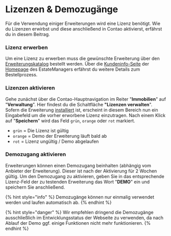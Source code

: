 # Lizenzen & Demozugänge

Für die Verwendung einiger Erweiterungen wird eine Lizenz benötigt. Wie du Lizenzen erwirbst und diese anschließend in Contao aktivierst, erfährst du in diesem Beitrag.

### Lizenz erwerben

Um eine Lizenz zu erwerben muss die gewünschte Erweiterung über den [Erweiterungskatalog](https://www.contao-estatemanager.com/de/store.html) bestellt werden. Über die [Kundeninfo-Seite](https://www.contao-estatemanager.com/de/Kundeninfo.html) der [Homepage](https://www.contao-estatemanager.com/) des EstateManagers erfährst du weitere Details zum Bestellprozess.

### Lizenzen aktivieren

Gehe zunächst über die Contao-Hauptnavigation im Reiter "**Immobilien**" auf "**Verwaltung**". Hier findest du die Schaltfläche **"Lizenzen verwalten**". Sofern die Erweiterung [installiert](installation.md) ist, erscheint in diesem Bereich nun ein Eingabefeld um die vorher erworbene Lizenz einzutragen. Nach einem Klick auf "**Speichern**" wird das Feld `grün`, `orange` oder `rot` markiert.

* `grün`      =     Die Lizenz ist gültig
* `orange`  =     Demo der Erweiterung läuft bald ab
* `rot`        =     Lizenz ungültig / Demo abgelaufen

### Demozugang aktivieren

Erweiterungen können einen Demozugang beinhalten \(abhängig vom Anbieter der Erweiterung\). Dieser ist nach der Aktivierung für 2 Wochen gültig. Um den Demozugang zu aktivieren, geben Sie in das entsprechende Lizenz-Feld der zu testenden Erweiterung das Wort "**DEMO**" ein und speichern Sie anschließend.

{% hint style="info" %}
Demozugänge können nur einmalig verwendet werden und laufen automatisch ab.
{% endhint %}

{% hint style="danger" %}
Wir empfehlen dringend die Demozugänge ausschließlich im Entwicklungsstatus der Webseite zu verwenden, da nach Ablauf der Demo ggf. einige Funktionen nicht mehr funktionieren.
{% endhint %}

